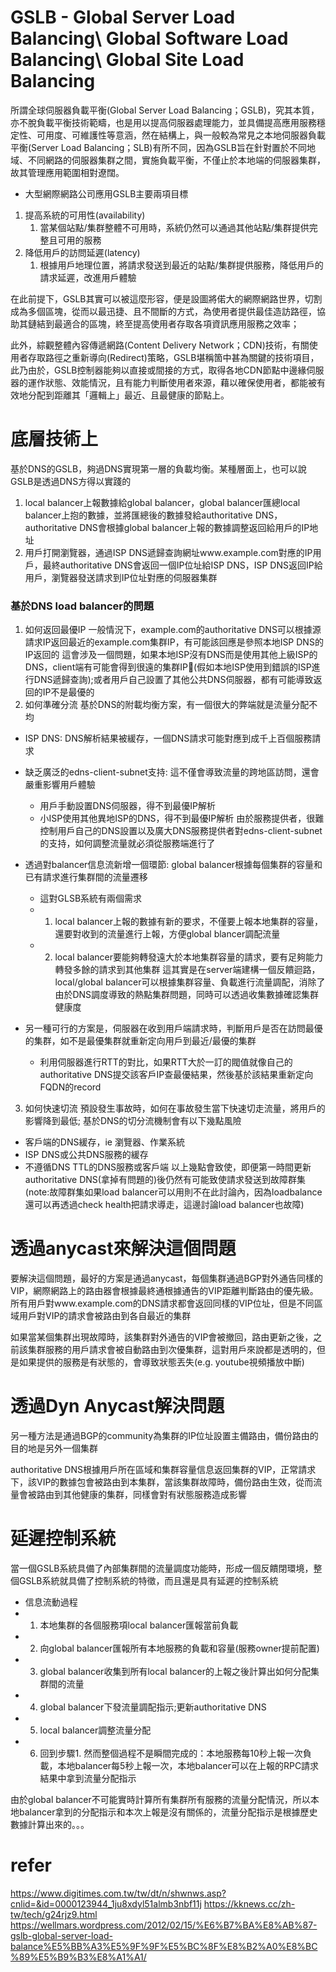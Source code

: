 # GSLB - Global Server Load Balancing\ Global Software Load Balancing\ Global Site Load Balancing

所謂全球伺服器負載平衡(Global Server Load Balancing；GSLB)，究其本質，亦不脫負載平衡技術範疇，也是用以提高伺服器處理能力，並具備提高應用服務穩定性、可用度、可維護性等意涵，然在結構上，與一般較為常見之本地伺服器負載平衡(Server Load Balancing；SLB)有所不同，因為GSLB旨在針對置於不同地域、不同網路的伺服器集群之間，實施負載平衡，不僅止於本地端的伺服器集群，故其管理應用範圍相對遼闊。

- 大型網際網路公司應用GSLB主要兩項目標
1. 提高系統的可用性(availability)
    1. 當某個站點/集群整體不可用時，系統仍然可以通過其他站點/集群提供完整且可用的服務
2. 降低用戶的訪問延遲(latency)
    1. 根據用戶地理位置，將請求發送到最近的站點/集群提供服務，降低用戶的請求延遲，改進用戶體驗


在此前提下，GSLB其實可以被這麼形容，便是設圖將偌大的網際網路世界，切割成為多個區塊，從而以最迅捷、且不間斷的方式，為使用者提供最佳造訪路徑，協助其鏈結到最適合的區塊，終至提高使用者存取各項資訊應用服務之效率；

此外，綜觀整體內容傳遞網路(Content Delivery Network；CDN)技術，有關使用者存取路徑之重新導向(Redirect)策略，GSLB堪稱箇中甚為關鍵的技術項目，此乃由於，GSLB控制器能夠以直接或間接的方式，取得各地CDN節點中邊緣伺服器的運作狀態、效能情況，且有能力判斷使用者來源，藉以確保使用者，都能被有效地分配到距離其「邏輯上」最近、且最健康的節點上。

# 底層技術上
基於DNS的GSLB，夠過DNS實現第一層的負載均衡。某種層面上，也可以說GSLB是透過DNS方得以實踐的
1. local balancer上報數據給global balancer，global balancer匯總local balancer上抱的數據，並將匯總後的數據發給authoritative DNS，authoritative DNS會根據global balancer上報的數據調整返回給用戶的IP地址
2. 用戶打開瀏覽器，通過ISP DNS遞歸查詢網址www.example.com對應的IP用戶，最終authoritative DNS會返回一個IP位址給ISP DNS，ISP DNS返回IP給用戶，瀏覽器發送請求到IP位址對應的伺服器集群

### 基於DNS load balancer的問題
1. 如何返回最優IP
一般情況下，example.com的authoritative DNS可以根據源請求IP返回最近的example.com集群IP，有可能該回應是參照本地ISP DNS的IP返回的
這會涉及一個問題，如果本地ISP沒有DNS而是使用其他上級ISP的DNS，client端有可能會得到很遠的集群IP(假如本地ISP使用到錯誤的ISP進行DNS遞歸查詢);或者用戶自己設置了其他公共DNS伺服器，都有可能導致返回的IP不是最優的
2. 如何準確分流
基於DNS的附載均衡方案，有一個很大的弊端就是流量分配不均
- ISP DNS: DNS解析結果被緩存，一個DNS請求可能對應到成千上百個服務請求
- 缺乏廣泛的edns-client-subnet支持: 這不僅會導致流量的跨地區訪問，還會嚴重影響用戶體驗
    - 用戶手動設置DNS伺服器，得不到最優IP解析
    - 小ISP使用其他異地ISP的DNS，得不到最優IP解析
由於服務提供者，很難控制用戶自己的DNS設置以及廣大DNS服務提供者對edns-client-subnet的支持，如何調整流量就必須從服務端進行了
- 透過對balancer信息流新增一個環節: global balancer根據每個集群的容量和已有請求進行集群間的流量遷移
   - 這對GLSB系統有兩個需求
   - 1. local balancer上報的數據有新的要求，不僅要上報本地集群的容量，還要對收到的流量進行上報，方便global blancer調配流量
   - 2. local balancer要能夠轉發遠大於本地集群容量的請求，要有足夠能力轉發多餘的請求到其他集群
這其實是在server端建構一個反饋迴路，local/global balancer可以根據集群容量、負載進行流量調配，消除了由於DNS調度導致的熱點集群問題，同時可以透過收集數據確認集群健康度

- 另一種可行的方案是，伺服器在收到用戶端請求時，判斷用戶是否在訪問最優的集群，如不是最優集群就重新定向用戶到最近/最優的集群
    - 利用伺服器進行RTT的對比，如果RTT大於一訂的閥值就像自己的authoritative DNS提交該客戶IP查最優結果，然後基於該結果重新定向FQDN的record
3. 如何快速切流
預設發生事故時，如何在事故發生當下快速切走流量，將用戶的影響降到最低; 基於DNS的切分流機制會有以下幾點風險
- 客戶端的DNS緩存，ie 瀏覽器、作業系統
- ISP DNS或公共DNS服務的緩存
- 不遵循DNS TTL的DNS服務或客戶端
以上幾點會致使，即便第一時間更新authoritative DNS(拿掉有問題的)後仍然有可能致使請求發送到故障群集(note:故障群集如果load balancer可以用則不在此討論內，因為loadbalance還可以再透過check health把請求導走，這邊討論load balancer也故障)

# 透過anycast來解決這個問題
要解決這個問題，最好的方案是通過anycast，每個集群通過BGP對外通告同樣的VIP，網際網路上的路由器會根據最終通根據通告的VIP距離判斷路由的優先級。所有用戶對www.example.com的DNS請求都會返回同樣的VIP位址，但是不同區域用戶對VIP的請求會被路由到各自最近的集群

如果當某個集群出現故障時，該集群對外通告的VIP會被撤回，路由更新之後，之前該集群服務的用戶請求會被自動路由到次優集群，這對用戶來說都是透明的，但是如果提供的服務是有狀態的，會導致狀態丟失(e.g. youtube視頻播放中斷)

# 透過Dyn Anycast解決問題
另一種方法是通過BGP的community為集群的IP位址設置主備路由，備份路由的目的地是另外一個集群

authoritative DNS根據用戶所在區域和集群容量信息返回集群的VIP，正常請求下，該VIP的數據包會被路由到本集群，當該集群故障時，備份路由生效，從而流量會被路由到其他健康的集群，同樣會對有狀態服務造成影響

# 延遲控制系統
當一個GSLB系統具備了內部集群間的流量調度功能時，形成一個反饋閉環境，整個GSLB系統就具備了控制系統的特徵，而且還是具有延遲的控制系統
- 信息流動過程
- 1. 本地集群的各個服務項local balancer匯報當前負載
- 2. 向global balancer匯報所有本地服務的負載和容量(服務owner提前配置)
- 3. global balancer收集到所有local balancer的上報之後計算出如何分配集群間的流量
- 4. global balancer下發流量調配指示;更新authoritative DNS
- 5. local balancer調整流量分配
- 6. 回到步驟1.
然而整個過程不是瞬間完成的：本地服務每10秒上報一次負載，本地balancer每5秒上報一次，本地balancer可以在上報的RPC請求結果中拿到流量分配指示

由於global balancer不可能實時計算所有集群所有服務的流量分配情況，所以本地balancer拿到的分配指示和本次上報是沒有關係的，流量分配指示是根據歷史數據計算出來的。。。


# refer
https://www.digitimes.com.tw/tw/dt/n/shwnws.asp?cnlid=&id=0000123944_1ju8xdyl51almb3nbf11j
https://kknews.cc/zh-tw/tech/g24rjz9.html
https://wellmars.wordpress.com/2012/02/15/%E6%B7%BA%E8%AB%87-gslb-global-server-load-balance%E5%BB%A3%E5%9F%9F%E5%BC%8F%E8%B2%A0%E8%BC%89%E5%B9%B3%E8%A1%A1/